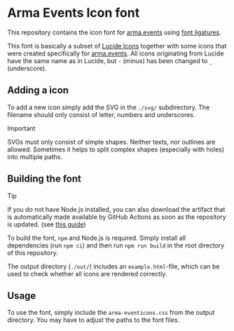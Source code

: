# Arma Events Icon font
This repository contains the icon font for [arma.events](https://arma.events) using [font ligatures](https://fonts.google.com/knowledge/glossary/ligature).  

This font is basically a subset of [Lucide Icons](https://github.com/lucide-icons/lucide) together with some icons that were created specifically for [arma.events](https://arma.events). All icons originating from Lucide have the same name as in Lucide, but `-` (minus) has been changed to `_` (underscore).

## Adding a icon

To add a new icon simply add the SVG in the `./svg/` subdirectory. The filename should only consist of letter, numbers and underscores.

> [!IMPORTANT]  
> SVGs must only consist of simple shapes. Neither texts, nor outlines are allowed. Sometimes it helps to split complex shapes (especially with holes) into multiple paths.  

## Building the font

> [!TIP]
> If you do not have Node.js installed, you can also download the artifact that is automatically made available by GitHub Actions as soon as the repository is updated. (see [this guide](https://docs.github.com/en/actions/managing-workflow-runs/downloading-workflow-artifacts))

To build the font, `npm` and Node.js is required. Simply install all dependencies (run `npm ci`) and then run `npm run build` in the root directory of this repository.

The output directory (`./out/`) includes an `example.html`-file, which can be used to check whether all icons are rendered correctly.

## Usage

To use the font, simply include the `arma-eventicons.css` from the output directory. You may have to adjust the paths to the font files. 
